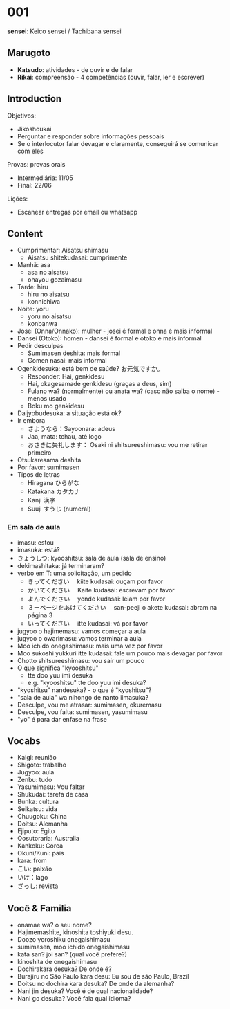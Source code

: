 # 001

**sensei**: Keico sensei / Tachibana sensei

## Marugoto

- **Katsudo**: atividades - de ouvir e de falar
- **Rikai**: compreensão - 4 competências (ouvir, falar, ler e escrever)

## Introduction

Objetivos:

- Jikoshoukai
- Perguntar e responder sobre informações pessoais
- Se o interlocutor falar devagar e claramente, conseguirá se comunicar com eles

Provas: provas orais

- Intermediária: 11/05
- Final: 22/06

Lições:

- Escanear entregas por email ou whatsapp

## Content

- Cumprimentar: Aisatsu shimasu
  - Aisatsu shitekudasai: cumprimente
- Manhã: asa
  - asa no aisatsu
  - ohayou gozaimasu
- Tarde: hiru
  - hiru no aisatsu
  - konnichiwa
- Noite: yoru
  - yoru no aisatsu
  - konbanwa
- Josei (Onna/Onnako): mulher - josei é formal e onna é mais informal
- Dansei (Otoko): homen - dansei é formal e otoko é mais informal
- Pedir desculpas
  - Sumimasen deshita: mais formal
  - Gomen nasai: mais informal
- Ogenkidesuka: está bem de saúde? お元気ですか。
  - Responder: Hai, genkidesu
  - Hai, okagesamade genkidesu (graças a deus, sim)
  - Fulano wa? (normalmente) ou anata wa? (caso não saiba o nome) - menos usado
  - Boku mo genkidesu
- Daijyobudesuka: a situação está ok?
- Ir embora
  - さようなら：Sayoonara: adeus
  - Jaa, mata: tchau, até logo
  - おさきに失礼します： Osaki ni shitsureeshimasu: vou me retirar primeiro
- Otsukaresama deshita
- Por favor: sumimasen
- Tipos de letras
  - Hiragana ひらがな
  - Katakana カタカナ
  - Kanji 漢字
  - Suuji すうじ (numeral)

### Em sala de aula

- imasu: estou
- imasuka: está?
- きょうしつ: kyooshitsu: sala de aula (sala de ensino)
- dekimashitaka: já terminaram?
- verbo em T: uma solicitação, um pedido
  - きってください　 kiite kudasai: ouçam por favor
  - かいてください　 Kaite kudasai: escrevam por favor
  - よんでください　 yonde kudasai: leiam por favor
  - ３ーページをあけてください　 san-peeji o akete kudasai: abram na página 3
  - いってください　 itte kudasai: vá por favor
- jugyoo o hajimemasu: vamos começar a aula
- jugyoo o owarimasu: vamos terminar a aula
- Moo ichido onegashimasu: mais uma vez por favor
- Moo sukoshi yukkuri itte kudasai: fale um pouco mais devagar por favor
- Chotto shitsureeshimasu: vou sair um pouco
- O que significa "kyooshitsu"
  - tte doo yuu imi desuka
  - e.g. "kyooshitsu" tte doo yuu imi desuka?
- "kyoshitsu" nandesuka? - o que é "kyoshitsu"?
- "sala de aula" wa nihongo de nanto iimasuka?
- Desculpe, vou me atrasar: sumimasen, okuremasu
- Desculpe, vou falta: sumimasen, yasumimasu
- "yo" é para dar enfase na frase

## Vocabs

- Kaigi: reunião
- Shigoto: trabalho
- Jugyoo: aula
- Zenbu: tudo
- Yasumimasu: Vou faltar
- Shukudai: tarefa de casa
- Bunka: cultura
- Seikatsu: vida
- Chuugoku: China
- Doitsu: Alemanha
- Ejiputo: Egito
- Oosutoraria: Australia
- Kankoku: Corea
- Okuni/Kuni: país
- kara: from
- こい: paixão
- いけ：lago
- ざっし: revista

## Você & Familia

- onamae wa? o seu nome?
- Hajimemashite, kinoshita toshiyuki desu.
- Doozo yoroshiku onegaishimasu
- sumimasen, moo ichido onegaishimasu
- kata san? joi san? (qual você prefere?)
- kinoshita de onegaishimasu
- Dochirakara desuka? De onde é?
- Burajiru no São Paulo kara desu: Eu sou de são Paulo, Brazil
- Doitsu no dochira kara desuka? De onde da alemanha?
- Nani jin desuka? Você é de qual nacionalidade?
- Nani go desuka? Você fala qual idioma?
